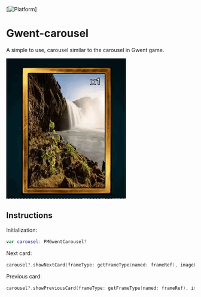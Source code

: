 [![Platform](https://img.shields.io/badge/platform-ios-lightgrey.svg)]

# Gwent-carousel
A simple to use, carousel similar to the carousel in Gwent game.

![Step1](/Screenshots/Carousel.gif)

## Instructions
Initialization:

```swift
var carousel: PMGwentCarousel?
```
Next card:

```swift
carousel?.showNextCard(frameType: getFrameType(named: frameRef), imageURL: url!, cardText: pcs!)
```

Previous card:
```swift
carousel?.showPreviousCard(frameType: getFrameType(named: frameRef), imageURL: url!, cardText: pcs!)
```
